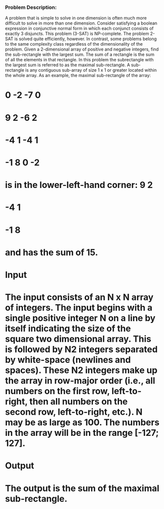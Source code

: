 ### Problem Description:
A problem that is simple to solve in one dimension is often much more difficult to solve in more than one dimension. Consider satisfying a boolean expression in conjunctive normal form in which each conjunct consists of exactly 3 disjuncts. This problem (3-SAT) is NP-complete. The problem 2-SAT is solved quite efficiently, however. In contrast, some problems belong to the same complexity class regardless of the dimensionality of the problem.
Given a 2-dimensional array of positive and negative integers, find the sub-rectangle with the largest sum. The sum of a rectangle is the sum of all the elements in that rectangle. In this problem the subrectangle with the largest sum is referred to as the maximal sub-rectangle. A sub-rectangle is any contiguous sub-array of size 1 x 1 or greater located within the whole array.
As an example, the maximal sub-rectangle of the array:

# 0 -2 -7 0
# 9 2 -6 2
# -4 1 -4 1
# -1 8 0 -2

# is in the lower-left-hand corner: 9 2
# -4 1
# -1 8

# and has the sum of 15.

# Input
# The input consists of an N x N array of integers. The input begins with a single positive integer N on a line by itself indicating the size of the square two dimensional array. This is followed by N2 integers separated by white-space (newlines and spaces). These N2 integers make up the array in row-major order (i.e., all numbers on the first row, left-to-right, then all numbers on the second row, left-to-right, etc.). N may be as large as 100. The numbers in the array will be in the range [-127; 127].

# Output
# The output is the sum of the maximal sub-rectangle.
